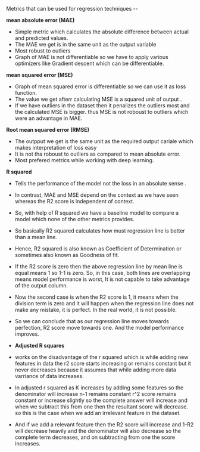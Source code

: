 Metrics that can be used for regression techniques --

**mean absolute error (MAE)**

- Simple metric which calculates the absolute difference between actual and predicted values.
- The MAE we get is in the same unit as the output variable
- Most robust to outliers
- Graph of MAE is not differentiable so we have to apply various optimizers like Gradient descent which can be differentiable.

**mean squared error (MSE)**

- Graph of mean squared error is differentiable so we can use it as loss function.
- The value we get afterr calculating MSE is a squared unit of output .
- If we have outliers in the dataset then it penalizes the outliers most and the calculated MSE is bigger. thus MSE is not roboust to outliers which were an advantage in MAE.

**Root mean squared error (RMSE)**

- The outpput we get is the same unit as the required output cariale which makes interpretation of loss easy
- It is not tha roboust to outliers as compared to mean absolute error.
- Most prefered metrics while working with deep learning.

**R squared**

- Tells the performance of the model not the loss in an absolute sense .
- In contrast, MAE and MSE depend on the context as we have seen whereas the R2 score is independent of context.
- So, with help of R squared we have a baseline model to compare a model which none of the other metrics provides.
- So basically R2 squared calculates how must regression line is better than a mean line.
- Hence, R2 squared is also known as Coefficient of Determination or sometimes also known as Goodness of fit.
- If the R2 score is zero then the above regression line by mean line is equal means 1 so 1-1 is zero. So, in this case, both lines are overlapping means model performance is worst, It is not capable to take advantage of the output column.
- Now the second case is when the R2 score is 1, it means when the division term is zero and it will happen when the regression line does not make any mistake, it is perfect. In the real world, it is not possible.
- So we can conclude that as our regression line moves towards perfection, R2 score move towards one. And the model performance improves.

- **Adjusted R squares**

- works on the disadvantage of the r squared which is while adding new features in data the r2 score starts increasing or remains constant but it never decreases because it assumes that while adding more data varriance of data increases.
- In adjusted r squared as K increases by adding some features so the denominator will increase n-1 remains constant r^2 score remains constant or increase slightly so the complete answer will increase and when we subtract this from one then the resultant score will decrease. so this is the case when we add an irrelevant feature in the dataset.
- And if we add a relevant feature then the R2 score will increase and 1-R2 will decrease heavily and the denominator will also decrease so the complete term decreases, and on subtracting from one the score increases.
